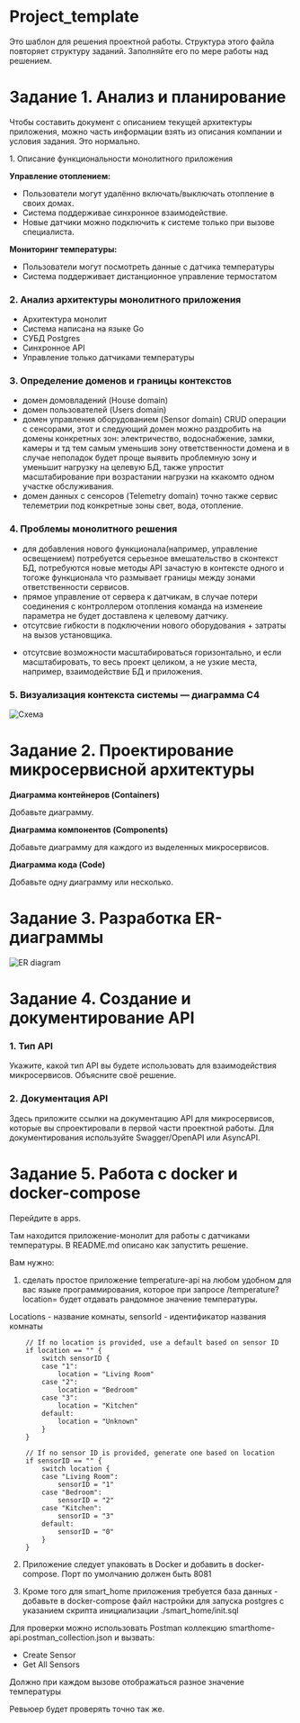# Project_template

Это шаблон для решения проектной работы. Структура этого файла повторяет структуру заданий. Заполняйте его по мере работы над решением.

# Задание 1. Анализ и планирование

<aside>

Чтобы составить документ с описанием текущей архитектуры приложения, можно часть информации взять из описания компании и условия задания. Это нормально.

</aside

### 1. Описание функциональности монолитного приложения

**Управление отоплением:**

- Пользователи могут удалённо включать/выключать отопление в своих домах.
- Система поддерживае синхронное взаимодействие. 
- Новые датчики можно подключить к системе только при вызове специалиста.

**Мониторинг температуры:**

- Пользователи могут посмотреть данные с датчика температуры 
- Система поддерживает дистанционное управление термостатом

### 2. Анализ архитектуры монолитного приложения

* Архитектура монолит 
* Система написана на языке Go 
* СУБД Postgres
* Синхронное API
* Управление только датчиками температуры

### 3. Определение доменов и границы контекстов

* домен домовладений (House domain)
* домен пользователей (Users domain)
* домен управления оборудованием (Sensor domain) CRUD операции с сенсорами, этот и следующий домен можно раздробить на домены конкретных зон: электричество, водоснабжение, замки, камеры и тд тем самым уменьшив зону ответственности домена и в случае неполадок будет проще выявить проблемную зону и уменьшит нагрузку на целевую БД, также упростит масштабирование при возрастании нагрузки на ккакомто одном участке обслуживания.
* домен данных с сенсоров (Telemetry domain) точно также сервис телеметрии под конкретные зоны свет, вода, отопление.


### **4. Проблемы монолитного решения**

- для добавления нового функционала(например, управление освещением) потребуется серьезное вмешательство в сконтекст БД, потребуются новые методы API зачастую в контексте одного и тогоже функционала что размывает границы между зонами ответственности сервисов.
- прямое управление от сервера к датчикам, в случае потери соединения с контроллером отопления  команда на изменеие параметра не будет доставлена к целевому датчику.
- отсутсвие гибкости в подключении нового оборудования + затраты на вызов установщика.
* отсутсвие возможности масштабироваться горизонтально, и если масштабировать, то весь проект целиком, а не узкие места, например, взаимодействие БД и приложения.

### 5. Визуализация контекста системы — диаграмма С4

![Схема](apps/schemas/warmhouse_schema.png)

# Задание 2. Проектирование микросервисной архитектуры


**Диаграмма контейнеров (Containers)**

Добавьте диаграмму.

**Диаграмма компонентов (Components)**

Добавьте диаграмму для каждого из выделенных микросервисов.

**Диаграмма кода (Code)**

Добавьте одну диаграмму или несколько.

# Задание 3. Разработка ER-диаграммы


![ER diagram](apps/schemas/ER_schema.png)

# Задание 4. Создание и документирование API

### 1. Тип API

Укажите, какой тип API вы будете использовать для взаимодействия микросервисов. Объясните своё решение.

### 2. Документация API

Здесь приложите ссылки на документацию API для микросервисов, которые вы спроектировали в первой части проектной работы. Для документирования используйте Swagger/OpenAPI или AsyncAPI.

# Задание 5. Работа с docker и docker-compose

Перейдите в apps.

Там находится приложение-монолит для работы с датчиками температуры. В README.md описано как запустить решение.

Вам нужно:

1) сделать простое приложение temperature-api на любом удобном для вас языке программирования, которое при запросе /temperature?location= будет отдавать рандомное значение температуры.

Locations - название комнаты, sensorId - идентификатор названия комнаты

```
	// If no location is provided, use a default based on sensor ID
	if location == "" {
		switch sensorID {
		case "1":
			location = "Living Room"
		case "2":
			location = "Bedroom"
		case "3":
			location = "Kitchen"
		default:
			location = "Unknown"
		}
	}

	// If no sensor ID is provided, generate one based on location
	if sensorID == "" {
		switch location {
		case "Living Room":
			sensorID = "1"
		case "Bedroom":
			sensorID = "2"
		case "Kitchen":
			sensorID = "3"
		default:
			sensorID = "0"
		}
	}
```

2) Приложение следует упаковать в Docker и добавить в docker-compose. Порт по умолчанию должен быть 8081

3) Кроме того для smart_home приложения требуется база данных - добавьте в docker-compose файл настройки для запуска postgres с указанием скрипта инициализации ./smart_home/init.sql

Для проверки можно использовать Postman коллекцию smarthome-api.postman_collection.json и вызвать:

- Create Sensor
- Get All Sensors

Должно при каждом вызове отображаться разное значение температуры

Ревьюер будет проверять точно так же.


